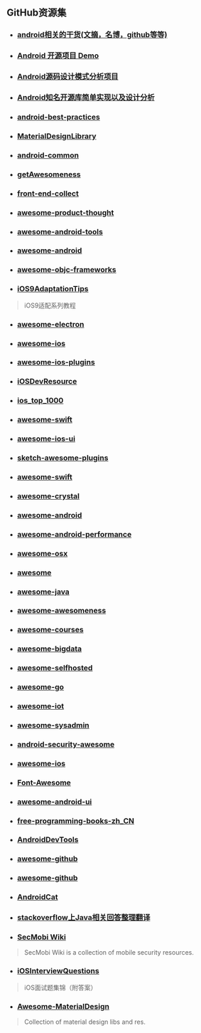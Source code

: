 ## GitHub资源集
* ### [android相关的干货(文摘，名博，github等等)](https://github.com/openproject/AndroidDigest)

* ### [Android 开源项目 Demo](https://github.com/android-cn/android-open-project-demo)

* ### [Android源码设计模式分析项目](https://github.com/simple-android-framework/android_design_patterns_analysis)

* ### [Android知名开源库简单实现以及设计分析](https://github.com/simple-android-framework-exchange/simple-android-opensource-framework)

* ### [android-best-practices](https://github.com/futurice/android-best-practices)

* ### [MaterialDesignLibrary](https://github.com/navasmdc/MaterialDesignLibrary)

* ### [android-common](https://github.com/Trinea/android-common)

* ### [getAwesomeness](https://github.com/panzhangwang/getAwesomeness)

* ### [front-end-collect](https://github.com/foru17/front-end-collect)

* ### [awesome-product-thought](https://github.com/voff12/awesome-product-thought)

* ### [awesome-android-tools](https://github.com/wasabeef/awesome-android-tools)

* ### [awesome-android](https://github.com/JStumpp/awesome-android)

* ### [awesome-objc-frameworks](https://github.com/XCGit/awesome-objc-frameworks)

* ### [iOS9AdaptationTips](https://github.com/ChenYilong/iOS9AdaptationTips)
> iOS9适配系列教程

* ### [awesome-electron](https://github.com/sindresorhus/awesome-electron)

* ### [awesome-ios](https://github.com/Orion777/awesome-ios)

* ### [awesome-ios-plugins](https://github.com/sanketfirodiya/awesome-ios-plugins)

* ### [iOSDevResource](https://github.com/robotsu/iOSDevResource)

* ### [ios_top_1000](https://github.com/iamdaiyuan/ios_top_1000)

* ### [awesome-swift](https://github.com/Wolg/awesome-swift)

* ### [awesome-ios-ui](https://github.com/cjwirth/awesome-ios-ui)

* ### [sketch-awesome-plugins](https://github.com/afc163/sketch-awesome-plugins)

* ### [awesome-swift](https://github.com/matteocrippa/awesome-swift)

* ### [awesome-crystal](https://github.com/veelenga/awesome-crystal)

* ### [awesome-android](https://github.com/snowdream/awesome-android)

* ### [awesome-android-performance](https://github.com/Juude/awesome-android-performance)

* ### [awesome-osx](https://github.com/iCHAIT/awesome-osx)

* ### [awesome](https://github.com/sindresorhus/awesome)

* ### [awesome-java](https://github.com/akullpp/awesome-java)

* ### [awesome-awesomeness](https://github.com/stars?utf8=%E2%9C%93&q=awesome)

* ### [awesome-courses](https://github.com/prakhar1989/awesome-courses)

* ### [awesome-bigdata](https://github.com/onurakpolat/awesome-bigdata)

* ### [awesome-selfhosted](https://github.com/Kickball/awesome-selfhosted)

* ### [awesome-go](https://github.com/avelino/awesome-go)

* ### [awesome-iot](https://github.com/phodal/awesome-iot)

* ### [awesome-sysadmin](https://github.com/kahun/awesome-sysadmin)

* ### [android-security-awesome](https://github.com/ashishb/android-security-awesome)

* ### [awesome-ios](https://github.com/vsouza/awesome-ios)

* ### [Font-Awesome](https://github.com/FortAwesome/Font-Awesome)

* ### [awesome-android-ui](https://github.com/wasabeef/awesome-android-ui)

* ### [free-programming-books-zh_CN](https://github.com/justjavac/free-programming-books-zh_CN)

* ### [AndroidDevTools](https://github.com/inferjay/AndroidDevTools)

* ### [awesome-github](https://github.com/Kikobeats/awesome-github)

* ### [awesome-github](https://github.com/fffaraz/awesome-github)

* ### [AndroidCat](http://www.androidcat.com/)

* ### [stackoverflow上Java相关回答整理翻译](https://github.com/giantray/stackoverflow-java-top-qa)

* ### [SecMobi Wiki](https://github.com/secmobi/wiki.secmobi.com)
> SecMobi Wiki is a collection of mobile security resources.

* ### [iOSInterviewQuestions](https://github.com/ChenYilong/iOSInterviewQuestions)
> iOS面试题集锦（附答案）

* ### [Awesome-MaterialDesign](https://github.com/lightSky/Awesome-MaterialDesign)
> Collection of material design libs and res.

